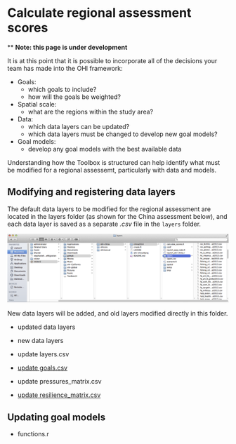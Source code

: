 # Calculate regional assessment scores

\*\* **Note: this page is under development**

It is at this point that it is possible to incorporate all of the decisions your team has made into the OHI framework:

* Goals:
    + which goals to include? 
    + how will the goals be weighted?
* Spatial scale:
    + what are the regions within the study area?
* Data:  
    + which data layers can be updated?
    + which data layers must be changed to develop new goal models?
* Goal models:
    + develop any goal models with the best available data
    
Understanding how the Toolbox is structured can help identify what must be modified for a regional assessemt, particularly with data and models.      

## Modifying and registering data layers
The default data layers to be modified for the regional assessment are located in the layers folder (as shown for the China assessment below), and each data layer is saved as a separate *.csv* file in the `layers` folder.

![alt text](zfig_layers_location.png)

New data layers will be added, and old layers modified directly in this folder.
   
  
- updated data layers
- new data layers

- update layers.csv

- [update goals.csv]()

- update pressures_matrix.csv

- [update resilience_matrix.csv]()

## Updating goal models
- functions.r

